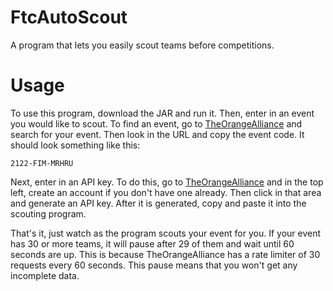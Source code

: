 # FtcAutoScout

A program that lets you easily scout teams before competitions.

# Usage

To use this program, download the JAR and run it. Then, enter in an event you would like to scout. To find an event, go to [TheOrangeAlliance](https://theorangealliance.org/events) and search for your event. Then look in the URL and copy the event code. It should look something like this:
```
2122-FIM-MRHRU
```
Next, enter in an API key. To do this, go to [TheOrangeAlliance](https://theorangealliance.org/events) and in the top left, create an account if you don't have one already. Then click in that area and generate an API key. After it is generated, copy and paste it into the scouting program.

That's it, just watch as the program scouts your event for you. If your event has 30 or more teams, it will pause after 29 of them and wait until 60 seconds are up. This is because TheOrangeAlliance has a rate limiter of 30 requests every 60 seconds. This pause means that you won't get any incomplete data.
